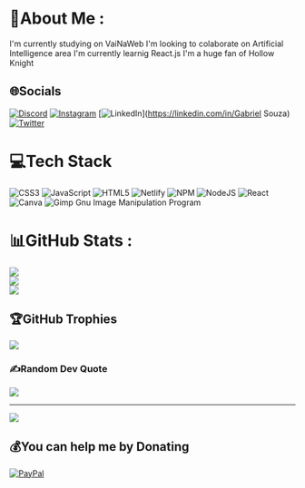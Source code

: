 # 💫About Me :
I'm currently studying on VaiNaWeb
I'm looking to colaborate  on Artificial Intelligence area
I'm currently learnig React.js
I'm a huge fan of Hollow Knight

## 🌐Socials
[![Discord](https://img.shields.io/badge/Discord-%237289DA.svg?logo=discord&logoColor=white)](htttps://discord.gg/Gabriel_S#8618) [![Instagram](https://img.shields.io/badge/Instagram-%23E4405F.svg?logo=Instagram&logoColor=white)](https://instagram.com/gabriels_paiva) [![LinkedIn](https://img.shields.io/badge/LinkedIn-%230077B5.svg?logo=linkedin&logoColor=white)](https://linkedin.com/in/Gabriel Souza) [![Twitter](https://img.shields.io/badge/Twitter-%231DA1F2.svg?logo=Twitter&logoColor=white)](https://twitter.com/@Gabriel196Souza) 

# 💻Tech Stack
![CSS3](https://img.shields.io/badge/css3-%231572B6.svg?style=for-the-badge&logo=css3&logoColor=white) ![JavaScript](https://img.shields.io/badge/javascript-%23323330.svg?style=for-the-badge&logo=javascript&logoColor=%23F7DF1E) ![HTML5](https://img.shields.io/badge/html5-%23E34F26.svg?style=for-the-badge&logo=html5&logoColor=white) ![Netlify](https://img.shields.io/badge/netlify-%23000000.svg?style=for-the-badge&logo=netlify&logoColor=#00C7B7) ![NPM](https://img.shields.io/badge/NPM-%23000000.svg?style=for-the-badge&logo=npm&logoColor=white) ![NodeJS](https://img.shields.io/badge/node.js-6DA55F?style=for-the-badge&logo=node.js&logoColor=white) ![React](https://img.shields.io/badge/react-%2320232a.svg?style=for-the-badge&logo=react&logoColor=%2361DAFB) ![Canva](https://img.shields.io/badge/Canva-%2300C4CC.svg?style=for-the-badge&logo=Canva&logoColor=white) ![Gimp Gnu Image Manipulation Program](https://img.shields.io/badge/Gimp-657D8B?style=for-the-badge&logo=gimp&logoColor=FFFFFF)
# 📊GitHub Stats :
![](https://github-readme-stats.vercel.app/api?username=GabrielsPaiva&theme=synthwave&hide_border=true&include_all_commits=true&count_private=false)<br/>
![](https://github-readme-streak-stats.herokuapp.com/?user=GabrielsPaiva&theme=synthwave&hide_border=true)<br/>
![](https://github-readme-stats.vercel.app/api/top-langs/?username=GabrielsPaiva&theme=synthwave&hide_border=true&include_all_commits=true&count_private=false&layout=compact)

## 🏆GitHub Trophies
![](https://github-profile-trophy.vercel.app/?username=GabrielsPaiva&theme=dracula&no-frame=true&no-bg=false&margin-w=4)

### ✍️Random Dev Quote
![](https://quotes-github-readme.vercel.app/api?type=vetical&theme=dark)

---
[![](https://visitcount.itsvg.in/api?id=GabrielsPaiva&icon=5&color=1)](https://visitcount.itsvg.in)

  ## 💰You can help me by Donating
  [![PayPal](https://img.shields.io/badge/PayPal-00457C?style=for-the-badge&logo=paypal&logoColor=white)](https://paypal.me/gabrielpaiva423@gmail.com) 

  <!-- Proudly created with GPRM ( https://gprm.itsvg.in ) -->
  
